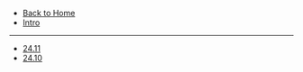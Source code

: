 * [Back to Home](/readme.md)
* [Intro](/minepart/readme.md)
---


* [24.11](/minepart/logs/24-11.md)
* [24.10](/minepart/logs/24-10.md)

